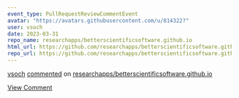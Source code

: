 ```yaml
---
event_type: PullRequestReviewCommentEvent
avatar: "https://avatars.githubusercontent.com/u/814322?"
user: vsoch
date: 2023-03-31
repo_name: researchapps/betterscientificsoftware.github.io
html_url: https://github.com/researchapps/betterscientificsoftware.github.io/pull/2#discussion_r1154026139
repo_url: https://github.com/researchapps/betterscientificsoftware.github.io
---
```


<a href='https://github.com/vsoch' target='_blank'>vsoch</a> <a href='https://github.com/researchapps/betterscientificsoftware.github.io/pull/2#discussion_r1154026139' target='_blank'>commented</a> on <a href='https://github.com/researchapps/betterscientificsoftware.github.io' target='_blank'>researchapps/betterscientificsoftware.github.io</a>

<a href='https://github.com/researchapps/betterscientificsoftware.github.io/pull/2#discussion_r1154026139' target='_blank'>View Comment</a>